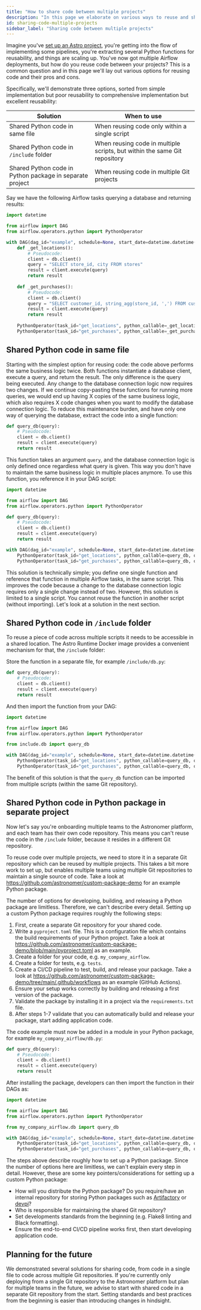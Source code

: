 ```yaml
---
title: "How to share code between multiple projects"
description: "In this page we elaborate on various ways to reuse and share code between multiple projects, and explain the pros and cons of each solution."
id: sharing-code-multiple-projects
sidebar_label: "Sharing code between multiple projects"
---
```


Imagine you've [set up an Astro project](https://docs.astronomer.io/astro/cli/develop-project), you're getting into the flow of implementing some pipelines, you're extracting several Python functions for reusability, and things are scaling up. You've now got multiple Airflow deployments, but how do you reuse code between your projects? This is a common question and in this page we'll lay out various options for reusing code and their pros and cons.

Specifically, we'll demonstrate three options, sorted from simple implementation but poor reusability to comprehensive implementation but excellent reusability:

| Solution                                                 | When to use                                                               |
|----------------------------------------------------------|---------------------------------------------------------------------------|
| Shared Python code in same file                          | When reusing code only within a single script                             |
| Shared Python code in `/include` folder                  | When reusing code in multiple scripts, but within the same Git repository |
| Shared Python code in Python package in separate project | When reusing code in multiple Git projects                                |

Say we have the following Airflow tasks querying a database and returning results:

```python
import datetime

from airflow import DAG
from airflow.operators.python import PythonOperator

with DAG(dag_id="example", schedule=None, start_date=datetime.datetime(2023, 1, 1)):
    def _get_locations():
        # Pseudocode:
        client = db.client()
        query = "SELECT store_id, city FROM stores"
        result = client.execute(query)
        return result
        
    def _get_purchases():
        # Pseudocode:
        client = db.client()
        query = "SELECT customer_id, string_agg(store_id, ',') FROM customers GROUP BY customer_id"
        result = client.execute(query)
        return result
        
    PythonOperator(task_id="get_locations", python_callable=_get_locations)
    PythonOperator(task_id="get_purchases", python_callable=_get_purchases)
```

## Shared Python code in same file
Starting with the simplest option for reusing code: the code above performs the same business logic twice. Both functions instantiate a database client, execute a query, and return the result. The only difference is the query being executed. Any change to the database connection logic now requires two changes. If we continue copy-pasting these functions for running more queries, we would end up having X copies of the same business logic, which also requires X code changes when you want to modify the database connection logic. To reduce this maintenance burden, and have only one way of querying the database, extract the code into a single function:

```python
def query_db(query):
    # Pseudocode:
    client = db.client()
    result = client.execute(query)
    return result
```

This function takes an argument `query`, and the database connection logic is only defined once regardless what query is given. This way you don't have to maintain the same business logic in multiple places anymore. To use this function, you reference it in your DAG script:

```python
import datetime

from airflow import DAG
from airflow.operators.python import PythonOperator

def query_db(query):
    # Pseudocode:
    client = db.client()
    result = client.execute(query)
    return result

with DAG(dag_id="example", schedule=None, start_date=datetime.datetime(2023, 1, 1)):
    PythonOperator(task_id="get_locations", python_callable=query_db, op_kwargs={"query": "SELECT store_id, city FROM stores"})
    PythonOperator(task_id="get_purchases", python_callable=query_db, op_kwargs={"query": "SELECT customer_id, string_agg(store_id, ',') FROM customers GROUP BY customer_id"})
```

This solution is technically simple; you define one single function and reference that function in multiple Airflow tasks, in the same script. This improves the code because a change to the database connection logic requires only a single change instead of two. However, this solution is limited to a single script. You cannot reuse the function in another script (without importing). Let's look at a solution in the next section.

## Shared Python code in `/include` folder
To reuse a piece of code across multiple scripts it needs to be accessible in a shared location. The Astro Runtime Docker image provides a convenient mechanism for that, the `/include` folder:

Store the function in a separate file, for example `/include/db.py`:
```python
def query_db(query):
    # Pseudocode:
    client = db.client()
    result = client.execute(query)
    return result
```

And then import the function from your DAG:

```python {6}
import datetime

from airflow import DAG
from airflow.operators.python import PythonOperator

from include.db import query_db

with DAG(dag_id="example", schedule=None, start_date=datetime.datetime(2023, 1, 1)):
    PythonOperator(task_id="get_locations", python_callable=query_db, op_kwargs={"query": "SELECT store_id, city FROM stores"})
    PythonOperator(task_id="get_purchases", python_callable=query_db, op_kwargs={"query": "SELECT customer_id, string_agg(store_id, ',') FROM customers GROUP BY customer_id"})
```

The benefit of this solution is that the `query_db` function can be imported from multiple scripts (within the same Git repository).

## Shared Python code in Python package in separate project

Now let's say you're onboarding multiple teams to the Astronomer platform, and each team has their own code repository. This means you can't reuse the code in the `/include` folder, because it resides in a different Git repository.

To reuse code over multiple projects, we need to store it in a separate Git repository which can be reused by multiple projects. This takes a bit more work to set up, but enables multiple teams using multiple Git repositories to maintain a single source of code. Take a look at https://github.com/astronomer/custom-package-demo for an example Python package. 

The number of options for developing, building, and releasing a Python package are limitless. Therefore, we can't describe every detail. Setting up a custom Python package requires roughly the following steps:

1. First, create a separate Git repository for your shared code.
2. Write a `pyproject.toml` file. This is a configuration file which contains the build requirements of your Python project. Take a look at https://github.com/astronomer/custom-package-demo/blob/main/pyproject.toml as an example.
3. Create a folder for your code, e.g. `my_company_airflow`.
4. Create a folder for tests, e.g. `tests`.
5. Create a CI/CD pipeline to test, build, and release your package. Take a look at https://github.com/astronomer/custom-package-demo/tree/main/.github/workflows as an example (GitHub Actions).
6. Ensure your setup works correctly by building and releasing a first version of the package.
7. Validate the package by installing it in a project via the `requirements.txt` file.
8. After steps 1-7 validate that you can automatically build and release your package, start adding application code.

The code example must now be added in a module in your Python package, for example `my_company_airflow/db.py`:

```python
def query_db(query):
    # Pseudocode:
    client = db.client()
    result = client.execute(query)
    return result
```

After installing the package, developers can then import the function in their DAGs as:

```python {6}
import datetime

from airflow import DAG
from airflow.operators.python import PythonOperator

from my_company_airflow.db import query_db

with DAG(dag_id="example", schedule=None, start_date=datetime.datetime(2023, 1, 1)):
    PythonOperator(task_id="get_locations", python_callable=query_db, op_kwargs={"query": "SELECT store_id, city FROM stores"})
    PythonOperator(task_id="get_purchases", python_callable=query_db, op_kwargs={"query": "SELECT customer_id, string_agg(store_id, ',') FROM customers GROUP BY customer_id"})
```

The steps above describe roughly how to set up a Python package. Since the number of options here are limitless, we can't explain every step in detail. However, these are some key pointers/considerations for setting up a custom Python package:

- How will you distribute the Python package? Do you require/have an internal repository for storing Python packages such as [Artifactory](https://jfrog.com/artifactory) or [devpi](https://www.devpi.net)?
- Who is responsible for maintaining the shared Git repository?
- Set developments standards from the beginning (e.g. Flake8 linting and Black formatting).
- Ensure the end-to-end CI/CD pipeline works first, then start developing application code.

## Planning for the future

We demonstrated several solutions for sharing code, from code in a single file to code across multiple Git repositories. If you're currently only deploying from a single Git repository to the Astronomer platform but plan for multiple teams in the future, we advise to start with shared code in a separate Git repository from the start. Setting standards and best practices from the beginning is easier than introducing changes in hindsight.
